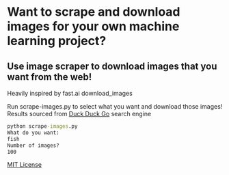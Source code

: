 # Want to scrape and download images for your own machine learning project?
## Use image scraper to download images that you want from the web!

Heavily inspired by fast.ai download_images

Run scrape-images.py to select what you want and download those images! Results sourced from [Duck Duck Go](https://duckduckgo.com/) search engine


```cmd
python scrape-images.py
What do you want:
fish
Number of images?
100
```

[MIT License](LICENSE)